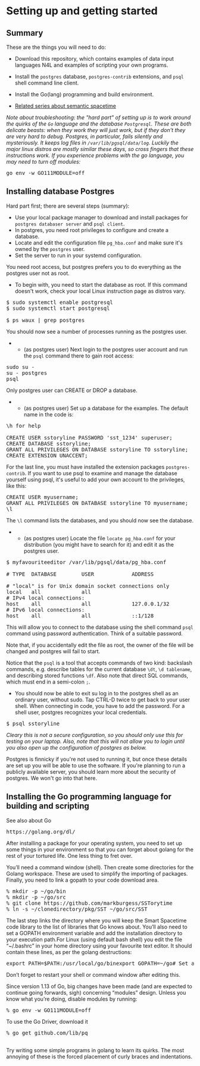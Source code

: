 
# Setting up and getting started

## Summary

These are the things you will need to do:

* Download this repository, which contains examples of data input
languages N4L and examples of scripting your own programs.

* Install the `postgres` database, `postgres-contrib` extensions, and `psql` shell command line client.

* Install the Go(lang) programming and build environment. 


* [Related series about semantic spacetime](https://mark-burgess-oslo-mb.medium.com/list/semantic-spacetime-and-data-analytics-28e9649c0ade)

*Note about troubleshooting: the "hard part" of setting up is to work around the quirks of the `Go` language and the database `Postgresql`. These are both delicate beasts: when they work they will just work, but if they don't they are very hard to debug. Postgres, in particular, fails silently and mysteriously. It keeps log files in `/var/lib/pgsql/data/log`. Luckily the major linux distros are mostly similar these days, so cross fingers that these instructions work. If you experience problems with the go language,
you may need to turn off modules:*
<pre>
go env -w GO111MODULE=off
</pre>



## Installing database Postgres

Hard part first; there are several steps (summary):

* Use your local package manager to download and install packages for `postgres databaser server` and `psql client`.
* In postgres, you need root privileges to configure and create a database.
* Locate and edit the configuration file `pg_hba.conf` and make sure it's owned by the `postgres` user.
* Set the server to run in your systemd configuration. 

You need root access, but postgres prefers you to do everything as the postgres user not as root.

* To begin with, you need to start the database as root.
If this command doesn't work, check your local Linux instruction page as distros vary.
<pre>
$ sudo systemctl enable postgresql
$ sudo systemctl start postgresql

$ ps waux | grep postgres
</pre>
You should now see a number of processes running as the postgres user.

* * (as postgres user) Next login to the postgres user account and run the `psql` command there to gain root access:
<pre>
sudo su -
su - postgres
psql
</pre>
Only postgres user can CREATE or DROP a database.

* * (as postgres user) Set up a database for the examples. The default name in the code is:
<pre>
\h for help

CREATE USER sstoryline PASSWORD 'sst_1234' superuser;
CREATE DATABASE sstoryline;
GRANT ALL PRIVILEGES ON DATABASE sstoryline TO sstoryline;
CREATE EXTENSION UNACCENT;
</pre>
For the last line, you must have installed the extension packages `postgres-contrib`.
If you want to use psql to examine and manage
the database yourself using psql, it's useful to add your own account to the privileges, like this:
<pre>
CREATE USER myusername;
GRANT ALL PRIVILEGES ON DATABASE sstoryline TO myusername;
\l
</pre>
The `\l` command lists the databases, and you should now see the database.

* * (as postgres user) Locate the file `locate pg_hba.conf` for your distribution (you might have to search for it) and edit it as the postgres user.

<pre>
$ myfavouriteeditor /var/lib/pgsql/data/pg_hba.conf

# TYPE  DATABASE        USER            ADDRESS                 METHOD

# "local" is for Unix domain socket connections only
local   all             all                                     peer
# IPv4 local connections:
host    all             all             127.0.0.1/32            <b>password</b>
# IPv6 local connections:
host    all             all             ::1/128                 <b>password</b>
</pre>
This will allow you to connect to the database using the shell command `psql` command using password
authentication. Think of a suitable password.

Note that, if you accidentally edit the file as root, the owner of the file will be changed and postgres will fail to start.


Notice that the `psql` is a tool that accepts commands of two kind: backslash commands, e.g. describe tables for the current database `\dt`,  `\d tablename`, and describing stored functions `\df`. Also note that direct SQL commands, which must end in a semi-colon `;`.

* You should now be able to exit su log in to the postgres shell as an ordinary user, without sudo. Tap CTRL-D twice to get back to your user shell.
When connecting in code, you have to add the password. For a shell user, postgres recognizes your local
credentials.
<pre>
$ psql sstoryline
</pre>


*Cleary this is not a secure configuration, so you should only use this for testing on your laptop.
Also, note that this will not allow you to login until you also open up the configuration of postgres
as below.*


Postgres is finnicky if you're not used to running it, but once these details are set up
you will be able to use the software. If you're planning to run a publicly available server, you
should learn more about the security of postgres. We won't go into that here.



## Installing the Go programming language for building and scripting

See also about Go
<pre>
https://golang.org/dl/
</pre>
After installing a package for your operating system, you need to set up some things in your environment so that you can forget about golang for the rest of your tortured life. One less thing to fret over.

You’ll need a command window (shell). 
Then create some directories for the Golang workspace. 
These are used to simplify the importing of packages. Finally, you need to link a gopath to your code download area.
<pre>
% mkdir -p ~/go/bin
% mkdir -p ~/go/src
% git clone https://github.com/markburgess/SSTorytime
% ln -s ~/clonedirectory/pkg/SST ~/go/src/SST
</pre>
The last step links the directory where you will keep the Smart Spacetime code library to the list of libraries that Go knows about. You’ll also need to set a GOPATH environment variable and add the installation directory to your execution path.For Linux (using default bash shell) you edit the file “~/.bashrc” in your home directory using your favourite text editor. It should contain these lines, as per the golang destructions:
<pre>
export PATH=$PATH:/usr/local/go/binexport GOPATH=~/go# Set a short promptexport PS1=”mark% “
</pre>
Don’t forget to restart your shell or command window after editing this.

Since version 1.13 of Go, big changes have been made (and are expected to continue going forwards, sigh) concerning “modules” design. Unless you know what you’re doing, disable modules by running:
<pre>
% go env -w GO111MODULE=off
</pre>
To use the Go Driver, download it
<pre>
% go get github.com/lib/pq

</pre>

Try writing some simple programs in golang to learn its quirks. The
most annoying of these is the forced placement of curly braces and
indentations.



